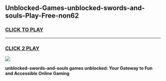 
## Unblocked-Games-unblocked-swords-and-souls-Play-Free-non62
<h3>
<a href="https://premium76.site?title=unblocked-swords-and-souls&ref=20M">CLICK TO PLAY</a></h3>
<hr>

<h3>
<a href="https://premium76.site?title=unblocked-swords-and-souls&ref=20M">CLICK 2 PLAY</a>
  
</h3>

<a href="https://premium76.site?title=unblocked-swords-and-souls&ref=19M"><img src="https://clearcache.store/games.png"></a>


**unblocked-swords-and-souls games unblocked: Your Gateway to Fun and Accessible Online Gaming**
